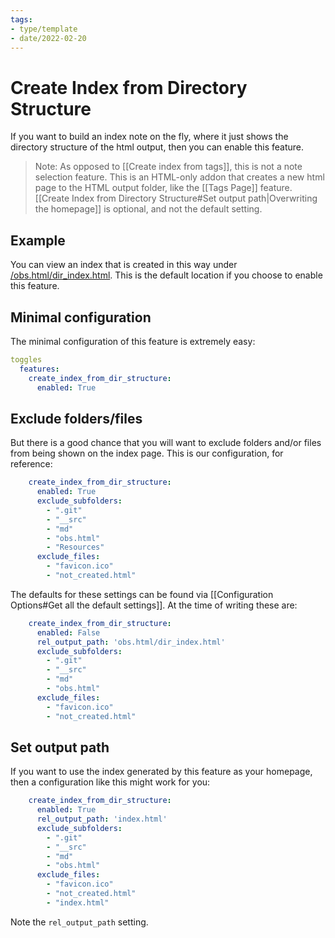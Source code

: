 ```yaml
---
tags:
- type/template
- date/2022-02-20
---
```


# Create Index from Directory Structure
If you want to build an index note on the fly, where it just shows the directory structure of the html output, then you can enable this feature.

> Note: As opposed to [[Create index from tags]], this is not a note selection feature. This is an HTML-only addon that creates a new html page to the HTML output folder, like the [[Tags Page]] feature. [[Create Index from Directory Structure#Set output path|Overwriting the homepage]] is optional, and not the default setting.

## Example
You can view an index that is created in this way under [/obs.html/dir_index.html](/obs.html/dir_index.html). This is the default location if you choose to enable this feature.

## Minimal configuration
The minimal configuration of this feature is extremely easy:

``` yaml
toggles
  features:
    create_index_from_dir_structure:
      enabled: True
```

## Exclude folders/files
But there is a good chance that you will want to exclude folders and/or files from being shown on the index page. This is our configuration, for reference:

``` yaml 
    create_index_from_dir_structure:
      enabled: True
      exclude_subfolders:
        - ".git"
        - "__src"
        - "md"
        - "obs.html"
        - "Resources"
      exclude_files:
        - "favicon.ico"
        - "not_created.html"
```

The defaults for these settings can be found via [[Configuration Options#Get all the default settings]]. At the time of writing these are:

```yaml
    create_index_from_dir_structure:
      enabled: False
      rel_output_path: 'obs.html/dir_index.html'
      exclude_subfolders:
        - ".git"
        - "__src"
        - "md"
        - "obs.html"
      exclude_files:
        - "favicon.ico"
        - "not_created.html"
```

## Set output path
If you want to use the index generated by this feature as your homepage, then a configuration like this might work for you:

```yaml
    create_index_from_dir_structure:
      enabled: True
      rel_output_path: 'index.html'
      exclude_subfolders:
        - ".git"
        - "__src"
        - "md"
        - "obs.html"
      exclude_files:
        - "favicon.ico"
        - "not_created.html"
        - "index.html"
```

Note the `rel_output_path` setting.